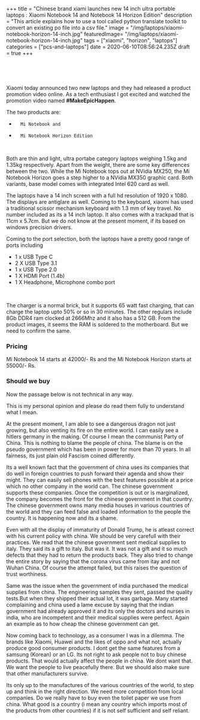 +++
title = "Chinese brand xiami launches new 14 inch ultra portable laptops : Xiaomi Notebook 14 and Notebook 14 Horizon Edition"
description = "This article explains how to use a tool called python translate toolkit to convert an existing po file into a csv file."
image = "/img/laptops/xiaomi-notebook-horizon-14-inch.jpg"
featuredImage= "/img/laptops/xiaomi-notebook-horizon-14-inch.jpg"
tags = ["xiaomi", "horizon", "laptops"]
categories = ["pcs-and-laptops"]
date = 2020-06-10T08:56:24.235Z
draft = true
+++

<p>&nbsp;</p>
<br>



Xiaomi today announced two new laptops and they had released a product promotion video online. As a tech enthusiast I got excited and watched the promotion video named __#MakeEpicHappen__.

The two products are:
*       Mi Notebook and 
*       Mi Notebook Horizon Edition

<br />

Both are thin and light, ultra portabe category laptops weighing 1.5kg and 1.35kg respectively. Apart from the weight, there are some key differences between the two. While the Mi Notebook tops out at NVidia MX250, the Mi Notebook Horizon goes a step higher to a NVidia MX350 graphic card. Both variants, base model comes with integrated Intel 620 card as well. 

The laptops have a 14 inch screen with a full hd resolution of 1920 x 1080. The displays are antiglare as well. Coming to the keyboard, xiaomi has used a traditional scissor mechanism keyboard with 1.3 mm of key travel. No number included as its a 14 inch laptop. It also comes with a trackpad that is 11cm x 5.7cm. But we do not know at the present moment, if its based on windows precision drivers. 

Coming to the port selection, both the laptops have a pretty good range of ports including
*   1 x USB Type C
*   2 X USB Type 3.1
*   1 x USB Type 2.0
*   1 X HDMI Port (1.4b)
*   1 X Headphone, Microphone combo port

<br />

The charger is a normal brick, but it supports 65 watt fast charging, that can charge the laptop upto 50% or so in 30 minutes. The other regulars include 8Gb DDR4 ram clocked at 2666Mhz and it also has a 512 GB. From the product images, it seems the RAM is soldered to the motherboard. But we need to confirm the same.

### Pricing
Mi Notebook 14 starts at 42000/- Rs and the Mi Notebook Horizon starts at 55000/- Rs.

### Should we buy
Now the passage below is not technical in any way.

This is my personal opinion and please do read them fully to understand what I mean.

At the present moment, I am able to see a dangerous dragon not just growing, but also venting its fire on the entire world. I can easily see a hitlers germany in the making. Of course I mean the communist Party of China. This is nothing to blame the people of china. The blame is on the pseudo government which has been in power for more than 70 years. In all fairness, its just plain old Fascism coined differently.

Its a well known fact that the government of china uses its companies that do well in foreign countries to push forward their agenda and show their might. They can easily sell phones with the best features possible at a price which no other company in the world can. The chinese government supports these companies. Once the competition is out or is marginalized, the company becomes the front for the chinese government in that country. The chinese government owns many media houses in various countries of the world and they can feed false and loaded information to the people the country. It is happening now and its a shame. 

Even with all the display of immaturity of Donald Trump, he is atleast correct with his current policy with china. We should be very carefull with their practices. We read that the chinese government sent medical supplies to italy. They said its a gift to italy. But was it. It was not a gift and it so much defects that they had to return the products back. They also tried to change the entire story by saying that the corona virus came from itay and not Wuhan China. Of course the attempt failed, but this raises the question of trust worthiness.

Same was the issue when the government of india purchased the medical supplies from china. The engineering samples they sent, passed the quality tests.But when they shipped their actual lot, it was garbage. Many started complaining and china used a lame excuse by saying that the indian government had already approved it and its only the doctors and nurses in india, who are incompetent and their medical supplies were perfect. Again an example as to how cheap the chinese government can get.

Now coming back to technology, as a consumer I was in a dilemma. The brands like Xiaomi, Huawei and the likes of oppo and what not, actually produce good consumer products. I dont get the same features from a samsung (Korean) or an LG. Its not right to ask people not to buy chinese products. That would actually affect the people in china. We dont want that. We want the people to live peacefully there. But we should also make sure that other manufacturers survive. 

Its only up to the manufactures of the various countries of the world, to step up and think in the right direction. We need more competition from local companies. Do we really have to buy even the toilet paper we use from china. What good is a country (i mean any country which imports most of the products from other countries) if it is not self sufficient and self reliant. 
